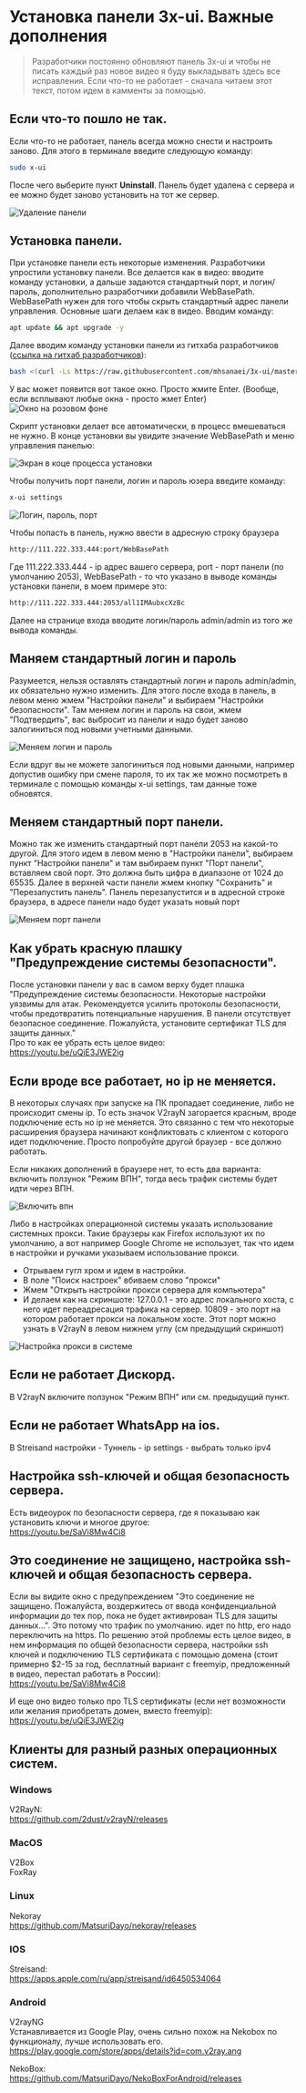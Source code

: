 # Установка панели 3x-ui. Важные дополнения 
>Разработчики постоянно обновляют панель 3x-ui и чтобы не писать каждый раз новое видео я буду выкладывать здесь все исправления. Если что-то не работает - сначала читаем этот текст, потом идем в камменты за помощью.

## Если что-то пошло не так.
Если что-то не работает, панель всегда можно снести и настроить заново. Для этого в терминале введите следующую команду:
```sh
sudo x-ui
```
После чего выберите пункт **Uninstall**. Панель будет удалена с сервера и ее можно будет заново установить на тот же сервер.

![Удаление панели](https://raw.githubusercontent.com/ServerTechnologies/youtube-instructions/refs/heads/main/screenshots/3x-ui/unistal.jpg)

## Установка панели.
При установке панели есть некоторые изменения. Разработчики упростили установку панели. Все делается как в видео: вводите команду установки, а дальше задаются стандартный порт, и логин/пароль, дополнительно разработчики добавили WebBasePath.
WebBasePath нужен для того чтобы скрыть стандартный адрес панели управления. Основные шаги делаем как в видео. Вводим команду:
```sh
apt update && apt upgrade -y
```
Далее вводим команду установки панели из гитхаба разработчиков ([ссылка на гитхаб разработчиков](https://github.com/MHSanaei/3x-ui?ysclid=lstfiw45v6910325792)):
```sh
bash <(curl -Ls https://raw.githubusercontent.com/mhsanaei/3x-ui/master/install.sh)
```
У вас может появится вот такое окно. Просто жмите Enter. (Вообще, если всплывают любые окна - просто жмет Enter)
![Окно на розовом фоне](https://raw.githubusercontent.com/ServerTechnologies/youtube-instructions/refs/heads/main/screenshots/3x-ui/pink-display.jpg)

Скрипт установки делает все автоматически, в процесс вмешеваться не нужно. В конце установки вы увидите значение WebBasePath и меню управления панелью:

![Экран в коце процесса установки](https://raw.githubusercontent.com/ServerTechnologies/youtube-instructions/refs/heads/main/screenshots/3x-ui/end-of-install.png)

Чтобы получить порт панели, логин и пароль юзера введите команду:

```sh
x-ui settings
```
![Логин, пароль, порт](https://raw.githubusercontent.com/ServerTechnologies/youtube-instructions/refs/heads/main/screenshots/3x-ui/x-ui-settings.png)


Чтобы попасть в панель, нужно ввести в адресную строку браузера
 ```sh
http://111.222.333.444:port/WebBasePath
```

Где 111.222.333.444 - ip адрес вашего сервера, port - порт панели (по умолчанию 2053), WebBasePath - то что указано в выводе команды установки панели, в моем примере это:
```sh
http://111.222.333.444:2053/all1IMAubxcXzBc
```
Далее на странице входа вводите логин/пароль admin/admin из того же вывода команды.

## Маняем стандартный логин и пароль
Разумеется, нельзя оставлять стандартный логин и пароль admin/admin, их обязательно нужно изменить. Для этого после входа в панель, в левом меню жмем "Настройки панели" и выбираем "Настройки безопасности".
Там меняем логин и пароль на свои, жмем "Подтвердить", вас выбросит из панели и надо будет заново залогиниться под новыми  учетными данными.

![Меняем логин и пароль](https://raw.githubusercontent.com/ServerTechnologies/youtube-instructions/refs/heads/main/screenshots/3x-ui/security-settings.png)

Если вдруг вы не можете залогиниться под новыми данными, например допустив ошибку при смене пароля, то их так же можно посмотреть в терминале с помощью команды x-ui settings, там данные тоже обновятся.
## Меняем стандартный порт панели.
Можно так же изменить стандартный порт панели 2053 на какой-то другой. Для этого идем в левом меню в "Настройки панели", выбираем пункт "Настройки панели" и там выбираем пункт "Порт панели", вставляем свой порт. Это 
должна быть цифра в диапазоне от 1024 до 65535. Далее в верхней части панели жмем кнопку "Сохранить" и "Перезапустить панель". Панель перезапустится и в адресной строке браузера, в адресе панели надо будет указать новый порт

![Меняем порт панели](https://raw.githubusercontent.com/ServerTechnologies/youtube-instructions/refs/heads/main/screenshots/3x-ui/pannel-port.png)

## Как убрать красную плашку "Предупреждение системы безопасности".
После установки панели у вас в самом верху будет плашка "Предупреждение системы безопасности. Некоторые настройки уязвимы для атак. Рекомендуется усилить протоколы безопасности, чтобы предотвратить потенциальные нарушения. В панели отсутствует безопасное соединение. Пожалуйста, установите сертификат TLS для защиты данных."\
Про то как ее убрать есть целое видео:\
https://youtu.be/uQiE3JWE2ig

## Если вроде все работает, но ip не меняется.
В некоторых случаях при запуске на ПК пропадает соединение, либо не происходит смены ip. То есть значок V2rayN загорается красным, вроде подключение есть но ip не меняется. Это связанно с тем что некоторые расширения браузера начинают конфликтовать с клиентом с которого идет подключение. Просто попробуйте другой браузер - все должно работать.

Если никаких дополнений в браузере нет, то есть два варианта: включить ползунок "Режим ВПН", тогда весь трафик системы будет идти через ВПН.

![Включить впн](https://raw.githubusercontent.com/ServerTechnologies/youtube-instructions/refs/heads/main/screenshots/3x-ui/vpn-mode.jpg)

Либо в настройках операционной системы указать использование системных прокси. Такие браузеры как Firefox используют их по умолчанию, а вот например Google Chrome не использует, так что идем в настройки и ручками указываем использование прокси.
- Отрываем гугл хром и идем в настройки.
- В поле "Поиск настроек" вбиваем слово "прокси"
- Жмем "Открыть настройки прокси сервера для компьютера"
- И делаем как на скриншоте: 127.0.0.1 - это адрес локального хоста, с него идет переадресация трафика на сервер. 10809 - это порт на котором работает прокси на локальном хосте. Этот порт можно узнать в V2rayN в левом нижнем углу (см предыдущий скриншот)

![Настройка прокси в системе](https://raw.githubusercontent.com/ServerTechnologies/youtube-instructions/refs/heads/main/screenshots/3x-ui/proxy-settings.jpg)

## Если не работает Дискорд.
В V2rayN включите ползунок "Режим ВПН" или см. предыдущий пункт.

## Если не работает WhatsApp на ios.
В Streisand настройки - Туннель - ip settings - выбрать только ipv4

## Настройка ssh-ключей и общая безопасность сервера.
Есть видеоурок по безопасности сервера, где я показываю как установить ключи и многое другое:\
https://youtu.be/SaVi8Mw4Ci8

## Это соединение не защищено, настройка ssh-ключей и общая безопасность сервера.
Если вы видите окно с предупреждением "Это соединение не защищено. Пожалуйста, воздержитесь от ввода конфиденциальной информации до тех пор, пока не будет активирован TLS для защиты данных...". Это потому что трафик по умолчанию. идет по http, его надо переключить на https.
По решению этой проблемы есть целое видео, в нем информация по общей безопасности сервера, настройки ssh ключей и подключению TLS сертификата с помощью домена (стоит примерно $2-15 за год, бесплатный вариант с freemyip, предложенный в видео, перестал работать в России):\
https://youtu.be/SaVi8Mw4Ci8

И еще оно видео только про TLS сертификаты (если нет возможности или желания приобретать домен, вместо freemyip):\
https://youtu.be/uQiE3JWE2ig
## Клиенты для разный разных операционных систем.
### Windows
V2RayN:\
https://github.com/2dust/v2rayN/releases

### MacOS
V2Box\
FoxRay

### Linux
Nekoray\
https://github.com/MatsuriDayo/nekoray/releases

### IOS
Streisand:\
https://apps.apple.com/ru/app/streisand/id6450534064

### Android
V2rayNG\
Устанавливается из Google Play, очень сильно похож на Nekobox по функционалу, лучше использовать его.\
https://play.google.com/store/apps/details?id=com.v2ray.ang

NekoBox:\
https://github.com/MatsuriDayo/NekoBoxForAndroid/releases

